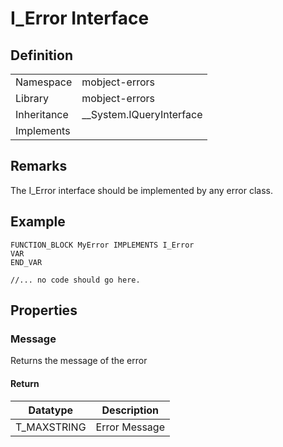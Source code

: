 # I_Error Interface

## Definition

|             |                            |
| ----------- | -------------------------- |
| Namespace   | mobject-errors             |
| Library     | mobject-errors             |
| Inheritance | \_\_System.IQueryInterface |
| Implements  |                            |

## Remarks

The I_Error interface should be implemented by any error class.

## Example

```declaration
FUNCTION_BLOCK MyError IMPLEMENTS I_Error
VAR
END_VAR
```

```body
//... no code should go here.
```

## Properties

### Message

Returns the message of the error

#### Return

| Datatype    | Description   |
| ----------- | ------------- |
| T_MAXSTRING | Error Message |
